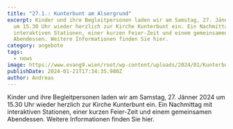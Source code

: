 ```yaml
---
title: "27.1.: Kunterbunt am Alsergrund"
excerpt: Kinder und ihre Begleitpersonen laden wir am Samstag, 27. Jänner 2024
  um 15.30 Uhr wieder herzlich zur Kirche Kunterbunt ein. Ein Nachmittag mit
  interaktiven Stationen, einer kurzen Feier-Zeit und einem gemeinsamen
  Abendessen. Weitere Informationen finden Sie hier.
category: angebote
tags:
  - news
image: https://www.evang9.wien/root/wp-content/uploads/2024/01/Kunterbunt_200.png
publishDate: 2024-01-21T17:34:35.980Z
author: Andreas
---
```

Kinder und ihre Begleitpersonen laden wir am Samstag, 27. Jänner 2024 um 15.30 Uhr wieder herzlich zur Kirche Kunterbunt ein. Ein Nachmittag mit interaktiven Stationen, einer kurzen Feier-Zeit und einem gemeinsamen Abendessen. Weitere Informationen finden Sie hier.